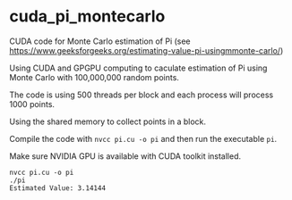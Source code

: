# cuda_pi_montecarlo
CUDA code for Monte Carlo estimation of Pi (see https://www.geeksforgeeks.org/estimating-value-pi-usingmmonte-carlo/)

Using CUDA and GPGPU computing to caculate estimation of Pi using Monte Carlo with 100,000,000 random points.

The code is using 500 threads per block and each process will process 1000 points.

Using the shared memory to collect points in a block.

Compile the code with `nvcc pi.cu -o pi` and then run the executable `pi`.

Make sure NVIDIA GPU is available with CUDA toolkit installed.

```
nvcc pi.cu -o pi
./pi
Estimated Value: 3.14144
```
